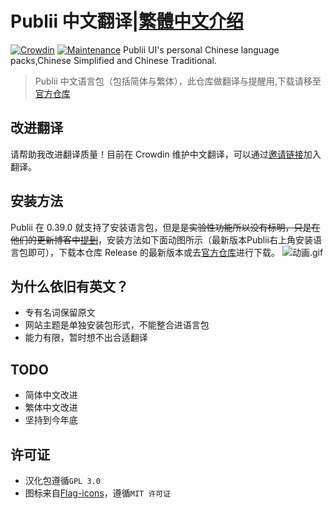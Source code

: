 # Publii 中文翻译|[繁體中文介绍](./README_zht.md)
[![Crowdin](https://badges.crowdin.net/publii-chinese-localization/localized.svg)](https://zh.crowdin.com/project/publii-chinese-localization)
 [![Maintenance](https://img.shields.io/badge/还在维护吗%3F-对-green.svg)](https://github.com/dyxang/Publii-Chinese-localization/graphs/commit-activity)
Publii UI's personal Chinese language packs,Chinese Simplified and Chinese Traditional.
> Publii 中文语言包（包括简体与繁体），此仓库做翻译与提醒用,下载请移至[官方仓库](https://github.com/GetPublii/Publii-ui-locales#current-and-upcoming-translations-by-language-code)


## 改进翻译

请帮助我改进翻译质量！目前在 Crowdin 维护中文翻译，可以通过[邀请链接](https://crwd.in/publii-chinese-localization)加入翻译。


## 安装方法

Publii 在 0.39.0 就支持了安装语言包，但是是~~实验性功能所以没有标明，只是在他们的更新博客中[提到](https://getpublii.com/blog/release-039.html)~~，安装方法如下面动图所示（最新版本Publii右上角安装语言包即可），下载本仓库 Release 的最新版本或去[官方仓库](https://github.com/GetPublii/Publii-ui-locales/tree/main/downloads)进行下载。
![动画.gif](https://s2.loli.net/2022/06/06/1yDCMfHdUtgeilb.gif)


## 为什么依旧有英文？
- 专有名词保留原文
- 网站主题是单独安装包形式，不能整合进语言包
- 能力有限，暂时想不出合适翻译

## TODO
- 简体中文改进
- 繁体中文改进
- 坚持到今年底

## 许可证

- 汉化包遵循`GPL 3.0`
- 图标来自[Flag-icons](https://github.com/lipis/flag-icons/)，遵循`MIT 许可证`
